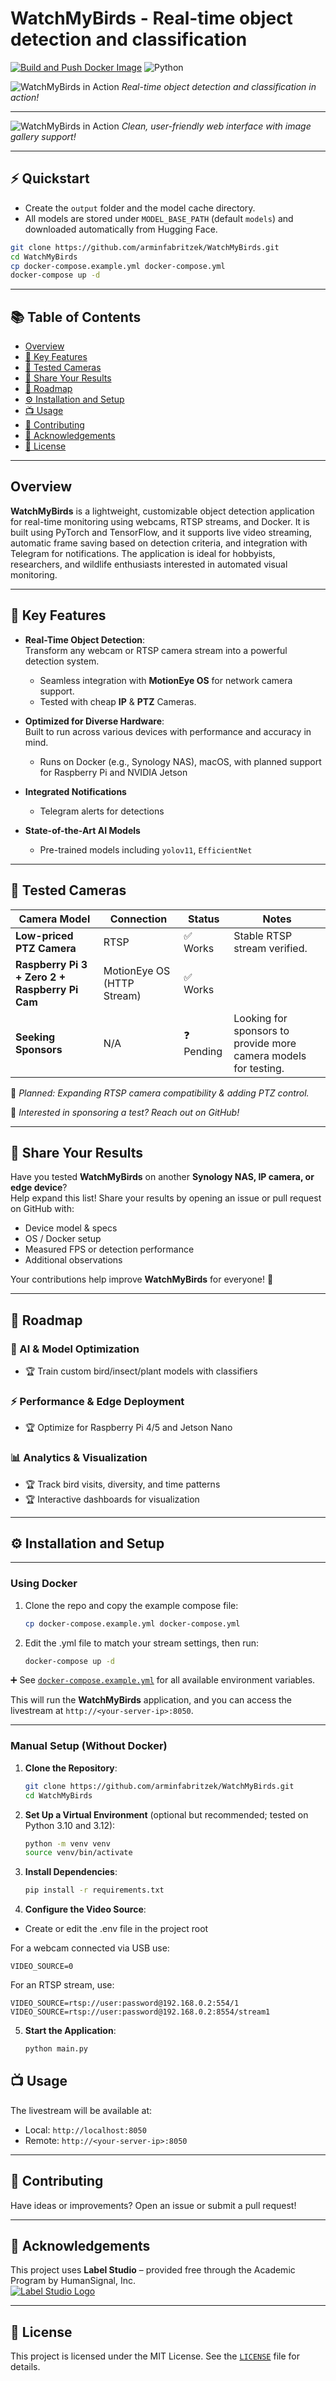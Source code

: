# WatchMyBirds - Real-time object detection and classification

[![Build and Push Docker Image](https://github.com/arminfabritzek/WatchMyBirds/actions/workflows/docker.yml/badge.svg)](https://github.com/arminfabritzek/WatchMyBirds/actions/workflows/docker.yml) ![Python](https://img.shields.io/badge/python-3.10+-blue.svg)


![WatchMyBirds in Action](assets/birds_1280.gif)
*Real-time object detection and classification in action!*

---

![WatchMyBirds in Action](assets/app_landing_page.jpg)
*Clean, user-friendly web interface with image gallery support!*


---


## ⚡ Quickstart
- Create the `output` folder and the model cache directory.
- All models are stored under `MODEL_BASE_PATH` (default `models`) and downloaded automatically from Hugging Face.
```bash
git clone https://github.com/arminfabritzek/WatchMyBirds.git
cd WatchMyBirds
cp docker-compose.example.yml docker-compose.yml
docker-compose up -d
```

---


## 📚 Table of Contents
- [Overview](#overview)
- [🚀 Key Features](#-key-features)
- [📡 Tested Cameras](#-tested-cameras)
- [📌 Share Your Results](#-share-your-results)
- [🌟 Roadmap](#-roadmap)
- [⚙️ Installation and Setup](#-installation-and-setup)
- [📺 Usage](#-usage)
- [🤝 Contributing](#-contributing)
- [🙌 Acknowledgements](#-acknowledgements)
- [📄 License](#-license)

---

## Overview

**WatchMyBirds** is a lightweight, customizable object detection application for real-time monitoring using webcams, RTSP streams, and Docker. It is built using PyTorch and TensorFlow, and it supports live video streaming, automatic frame saving based on detection criteria, and integration with Telegram for notifications. The application is ideal for hobbyists, researchers, and wildlife enthusiasts interested in automated visual monitoring.


---



## 🚀 Key Features

- **Real-Time Object Detection**:  
  Transform any webcam or RTSP camera stream into a powerful detection system.
  - Seamless integration with **MotionEye OS** for network camera support.  
  - Tested with cheap **IP** & **PTZ** Cameras.  


- **Optimized for Diverse Hardware**:  
  Built to run across various devices with performance and accuracy in mind.
  - Runs on Docker (e.g., Synology NAS), macOS, with planned support for Raspberry Pi and NVIDIA Jetson  


- **Integrated Notifications**  
  - Telegram alerts for detections  


- **State-of-the-Art AI Models**  
  - Pre-trained models including `yolov11`, `EfficientNet`


---

## 📡 Tested Cameras
| Camera Model                                   | Connection          | Status  | Notes                                                           |
|------------------------------------------------|---------------------|---------|-----------------------------------------------------------------|
| **Low-priced PTZ Camera**                      | RTSP                | ✅ Works | Stable RTSP stream verified.                                    |
| **Raspberry Pi 3 + Zero 2 + Raspberry Pi Cam** | MotionEye OS (HTTP Stream) | ✅ Works |                                                                 |
| **Seeking Sponsors**                           | N/A                | ❓ Pending | Looking for sponsors to provide more camera models for testing. |

🔹 *Planned: Expanding RTSP camera compatibility & adding PTZ control.*

📢 *Interested in sponsoring a test? Reach out on GitHub!*

---


## 📌 Share Your Results
Have you tested **WatchMyBirds** on another **Synology NAS, IP camera, or edge device**?  
Help expand this list! Share your results by opening an issue or pull request on GitHub with:
- Device model & specs
- OS / Docker setup
- Measured FPS or detection performance
- Additional observations  

Your contributions help improve **WatchMyBirds** for everyone! 🚀



---

## 🌟 Roadmap

### 🧠 AI & Model Optimization
- 🏆 Train custom bird/insect/plant models with classifiers  

### ⚡ Performance & Edge Deployment
- 🏆 Optimize for Raspberry Pi 4/5 and Jetson Nano  

### 📊 Analytics & Visualization
- 🏆 Track bird visits, diversity, and time patterns  
- 🏆 Interactive dashboards for visualization  

---


## ⚙️ Installation and Setup

---
### Using Docker


1. Clone the repo and copy the example compose file:
   ```bash
   cp docker-compose.example.yml docker-compose.yml
   ```

2. Edit the .yml file to match your stream settings, then run:

    ```bash
    docker-compose up -d
   ```

➕ See [`docker-compose.example.yml`](docker-compose.example.yml) for all available environment variables.


This will run the **WatchMyBirds** application, and you can access the livestream at `http://<your-server-ip>:8050`.



---
### Manual Setup (Without Docker)

1. **Clone the Repository**:
   ```bash
   git clone https://github.com/arminfabritzek/WatchMyBirds.git
   cd WatchMyBirds
   ```

2. **Set Up a Virtual Environment** (optional but recommended; tested on Python 3.10 and 3.12):
   ```bash
   python -m venv venv
   source venv/bin/activate
   ```

3. **Install Dependencies**:
   ```bash
   pip install -r requirements.txt
   ```


4. **Configure the Video Source**:
- Create or edit the .env file in the project root

For a webcam connected via USB use:
   ```plaintext
   VIDEO_SOURCE=0
   ```

   For an RTSP stream, use:
   ```plaintext
   VIDEO_SOURCE=rtsp://user:password@192.168.0.2:554/1
   VIDEO_SOURCE=rtsp://user:password@192.168.0.2:8554/stream1
   ```

5. **Start the Application**:
   ```bash
   python main.py
   ```


## 📺 Usage
   The livestream will be available at:
   - Local: `http://localhost:8050`
   - Remote: `http://<your-server-ip>:8050`


---



## 🤝 Contributing

Have ideas or improvements? Open an issue or submit a pull request!


---

## 🙌 Acknowledgements

This project uses **Label Studio** – provided free through the Academic Program by HumanSignal, Inc.  
[![Label Studio Logo](https://user-images.githubusercontent.com/12534576/192582340-4c9e4401-1fe6-4dbb-95bb-fdbba5493f61.png)](https://labelstud.io)

---

## 📄 License
This project is licensed under the MIT License. See the [`LICENSE`](LICENSE) file for details.

